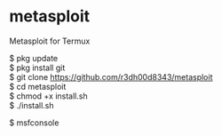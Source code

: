 # metasploit
Metasploit for Termux

$ pkg update </br>
$ pkg install git </br>
$ git clone https://github.com/r3dh00d8343/metasploit </br>
$ cd metasploit </br>
$ chmod +x install.sh </br>
$ ./install.sh </br>

$ msfconsole
